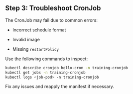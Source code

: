 ## Step 3: Troubleshoot CronJob

The CronJob may fail due to common errors:

* Incorrect schedule format

* Invalid image

* Missing `restartPolicy`

Use the following commands to inspect:

```bash
kubectl describe cronjob hello-cron -n training-cronjob
kubectl get jobs -n training-cronjob
kubectl logs <job-pod> -n training-cronjob
```

Fix any issues and reapply the manifest if necessary.